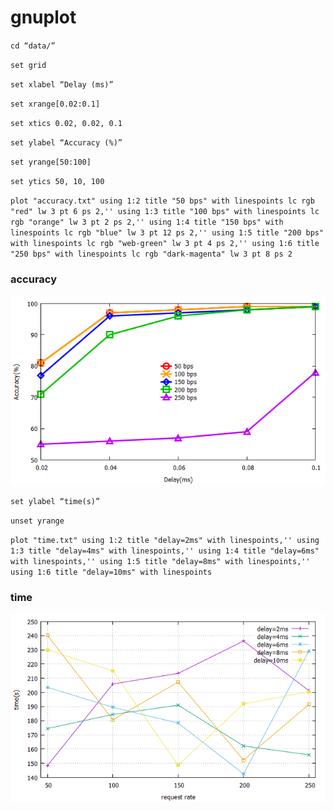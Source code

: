 # gnuplot

`cd “data/”`

`set grid`

`set xlabel “Delay (ms)”` 

`set xrange[0.02:0.1]`

`set xtics 0.02, 0.02, 0.1`

`set ylabel “Accuracy (%)”`

`set yrange[50:100]`

`set ytics 50, 10, 100`

`plot "accuracy.txt" using 1:2 title "50 bps" with linespoints lc rgb "red" lw 3 pt 6 ps 2,'' using 1:3 title "100 bps" with linespoints lc rgb "orange" lw 3 pt 2 ps 2,'' using 1:4 title "150 bps" with linespoints lc rgb "blue" lw 3 pt 12 ps 2,'' using 1:5 title "200 bps" with linespoints lc rgb "web-green" lw 3 pt 4 ps 2,'' using 1:6 title "250 bps" with linespoints lc rgb "dark-magenta" lw 3 pt 8 ps 2`

### accuracy

![images](img/accuracy.png)

`set ylabel “time(s)”`

`unset yrange`

`plot "time.txt" using 1:2 title "delay=2ms" with linespoints,'' using 1:3 title "delay=4ms" with linespoints,'' using 1:4 title "delay=6ms" with linespoints,'' using 1:5 title "delay=8ms" with linespoints,'' using 1:6 title "delay=10ms" with linespoints`

### time

![images](img/time.png)
